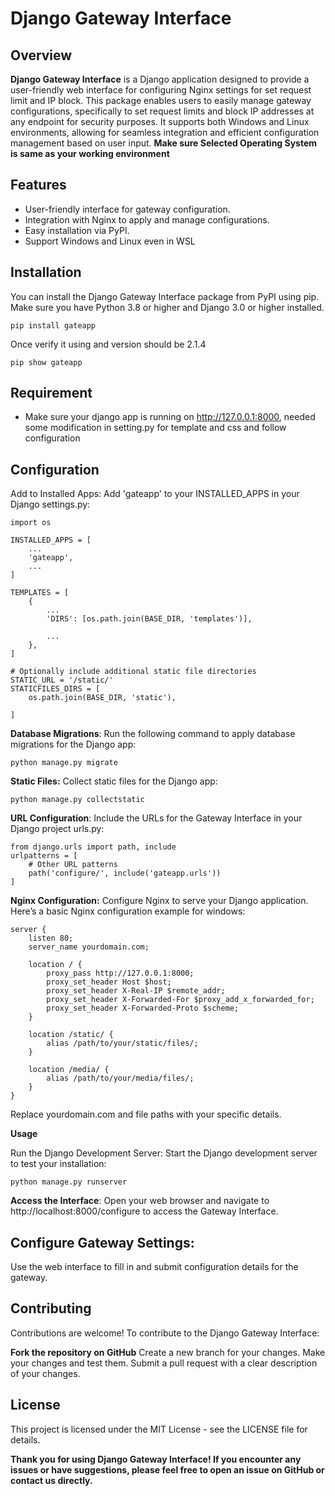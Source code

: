 # Django Gateway Interface

## Overview

**Django Gateway Interface** is a Django application designed to provide a user-friendly web interface for configuring Nginx settings for set request limit and IP block. This package enables users to easily manage gateway configurations, specifically to set request limits and block IP addresses at any endpoint for security purposes. It supports both Windows and Linux environments, allowing for seamless integration and efficient configuration management based on user input.
**Make sure Selected Operating System is same as your working environment** 

## Features

- User-friendly interface for gateway configuration.
- Integration with Nginx to apply and manage configurations.
- Easy installation via PyPI.
- Support Windows and Linux even in WSL

## Installation

You can install the Django Gateway Interface package from PyPI using pip. Make sure you have Python 3.8 or higher and Django 3.0 or higher installed.

```
pip install gateapp

```
Once verify it using and version should be 2.1.4

```
pip show gateapp

```
 
## Requirement
- Make sure your django app is running on http://127.0.0.1:8000, needed some modification in setting.py for template and css and follow configuration 

## Configuration 
Add to Installed Apps:
Add 'gateapp' to your INSTALLED_APPS in your Django settings.py:

```
import os
```

```
INSTALLED_APPS = [
    ...
    'gateapp',
    ...
]
```
```
TEMPLATES = [
    {
        ...
        'DIRS': [os.path.join(BASE_DIR, 'templates')],

        ...
    },
]
```

```
# Optionally include additional static file directories
STATIC_URL = '/static/'
STATICFILES_DIRS = [
    os.path.join(BASE_DIR, 'static'),  
  
]
```
**Database Migrations**:
Run the following command to apply database migrations for the Django app:
```
python manage.py migrate
```

**Static Files:**
Collect static files for the Django app:

```
python manage.py collectstatic
```

**URL Configuration**:
Include the URLs for the Gateway Interface in your Django project urls.py:

```
from django.urls import path, include
urlpatterns = [
    # Other URL patterns
    path('configure/', include('gateapp.urls'))
]
```
**Nginx Configuration:**
Configure Nginx to serve your Django application. Here’s a basic Nginx configuration example for windows:

```
server {
    listen 80;
    server_name yourdomain.com;

    location / {
        proxy_pass http://127.0.0.1:8000;
        proxy_set_header Host $host;
        proxy_set_header X-Real-IP $remote_addr;
        proxy_set_header X-Forwarded-For $proxy_add_x_forwarded_for;
        proxy_set_header X-Forwarded-Proto $scheme;
    }

    location /static/ {
        alias /path/to/your/static/files/;
    }

    location /media/ {
        alias /path/to/your/media/files/;
    }
}
```
Replace yourdomain.com and file paths with your specific details.

**Usage**

Run the Django Development Server:
Start the Django development server to test your installation:

```
python manage.py runserver
```

**Access the Interface**:
Open your web browser and navigate to http://localhost:8000/configure to access the Gateway Interface.

## Configure Gateway Settings:
Use the web interface to fill in and submit configuration details for the gateway.

## Contributing
Contributions are welcome! To contribute to the Django Gateway Interface:

**Fork the repository on GitHub**
Create a new branch for your changes.
Make your changes and test them.
Submit a pull request with a clear description of your changes.

## License
This project is licensed under the MIT License - see the LICENSE file for details.



**Thank you for using Django Gateway Interface! If you encounter any issues or have suggestions, please feel free to open an issue on GitHub or contact us directly.**

